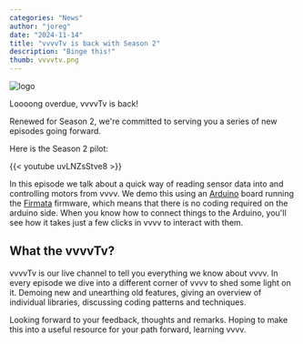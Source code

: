 ```yaml
---
categories: "News"
author: "joreg"
date: "2024-11-14"
title: "vvvvTv is back with Season 2"
description: "Binge this!"
thumb: vvvvtv.png
---
```

![logo](vvvvtv.png)

Loooong overdue, vvvvTv is back! 

Renewed for Season 2, we're committed to serving you a series of new episodes going forward. 

Here is the Season 2 pilot: 

{{< youtube uvLNZsStve8 >}}

In this episode we talk about a quick way of reading sensor data into and controlling motors from vvvv. We demo this using an [Arduino](https://www.arduino.cc/) board running the [Firmata](https://github.com/firmata/arduino) firmware, which means that there is no coding required on the arduino side. When you know how to connect things to the Arduino, you'll see how it takes just a few clicks in vvvv to interact with them. 

## What the vvvvTv?

vvvvTv is our live channel to tell you everything we know about vvvv. In every episode we dive into a different corner of vvvv to shed some light on it. Demoing new and unearthing old features, giving an overview of individual libraries, discussing coding patterns and techniques. 

Looking forward to your feedback, thoughts and remarks. Hoping to make this into a useful resource for your path forward, learning vvvv.
